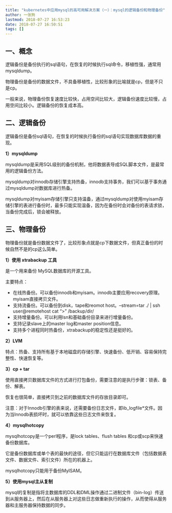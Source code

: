 ```yaml
---
title: "kubernetes中应用mysql的高可用解决方案（一）：mysql的逻辑备份和物理备份"
author: 一张狗
lastmod: 2018-07-27 16:53:23
date: 2018-07-27 16:50:51
tags: []
---
```




## 一、概念

逻辑备份是备份执行的sql语句，在恢复的时候执行sql命令，移植性强，通常用mysqldump。

物理备份是备份的数据文件，不具备移植性，比较形象的比喻就是cp，但是不只是cp。

一般来说，物理备份恢复速度比较快，占用空间比较大，逻辑备份速度比较慢，占用空间比较小。逻辑备份的恢复成本高。


## 二、逻辑备份

逻辑备份是备份sql语句，在恢复的时候执行备份的sql语句实现数据库数据的重现。

**1）mysqldump**

mysqldump是采用SQL级别的备份机制，他将数据表导成SQL脚本文件，是最常用的逻辑备份方法。

mysqldump对innodb存储引擎支持热备，innodb支持事务，我们可以基于事务通过mysqldump对数据库进行热备。

mysqldump对myisam存储引擎只支持温备，通过mysqldump对使用myisam存储引擎的表进行备份时，最多只能实现温备，因为在备份时会对备份的表请求锁，当备份完成后，锁会被释放。


## 三、物理备份

物理备份就是备份数据文件了，比较形象点就是cp下数据文件，但真正备份的时候自然不是的cp这么简单。

**1）使用 xtrabackup 工具**

是一个用来备份 MySQL数据库的开源工具。

主要特点：

- 在线热备份。可以备份innodb和myisam。innodb主要应用recovery原理。myisam直接拷贝文件。
- 支持流备份。可以备份到disk，tape和reomot host。–stream=tar ./ | ssh user@remotehost cat “>” /backup/dir/
- 支持增量备份。可以利用lsn和基础备份目录来进行增量备份。
- 支持记录slave上的master log和master position信息。
- 支持多个进程同时热备份，xtrabackup的稳定性还是挺好的。

**2）LVM**

特点：热备、支持所有基于本地磁盘的存储引擎、快速备份、低开销、容易保持完整性、快速恢复等。

**3）cp + tar**

使用直接拷贝数据库文件的方式进行打包备份，需要注意的是执行步骤：锁表、备份、解表。

恢复也很简单，直接拷贝到之前的数据库文件的存放目录即可。

注意：对于Innodb引擎的表来说，还需要备份日志文件，即ib_logfile*文件。因为当Innodb表损坏时，就可以依靠这些日志文件来恢复。

**4）mysqlhotcopy**

mysqlhotcopy是一个perl程序，是lock tables、flush tables 和cp或scp来快速备份数据库。

它是备份数据库或单个表的最快的途径，但它只能运行在数据库文件（包括数据表文件、数据文件、索引文件）所在的机器上。

mysqlhotcopy只能用于备份MyISAM。

**5）使用mysql主从复制**

mysql的复制是指将主数据库的DDL和DML操作通过二进制文件（bin-log）传送到从服务器上，然后在从服务器上对这些日志做重新执行的操作，从而使得从服务器和主服务器保持数据的同步。


